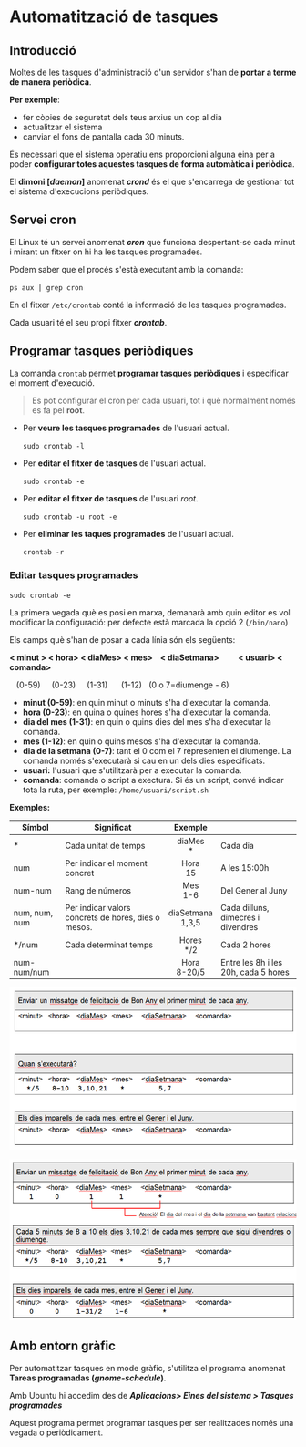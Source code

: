 # Automatització de tasques

## Introducció

Moltes de les tasques d'administració d'un servidor s'han de **portar a terme de manera periòdica**.

**Per exemple**: 
  * fer còpies de seguretat dels teus arxius un cop al dia
  * actualitzar el sistema
  * canviar el fons de pantalla cada 30 minuts.

És necessari que el sistema operatiu ens proporcioni alguna eina per a poder **configurar totes aquestes tasques de forma automàtica i periòdica**.

El **dimoni [_daemon_]** anomenat **_crond_** és el que s'encarrega de gestionar tot el sistema d'execucions periòdiques.

## Servei cron

El Linux té un servei anomenat **_cron_** que funciona despertant-se cada minut i mirant un fitxer on hi ha les tasques programades.

Podem saber que el procés s'està executant amb la comanda: 

`ps aux | grep cron`

En el fitxer `/etc/crontab` conté la informació de les tasques programades.

Cada usuari té el seu propi fitxer **_crontab_**.

## Programar tasques periòdiques

La comanda `crontab` permet **programar tasques periòdiques** i especificar el moment d'execució.

> Es pot configurar el cron per cada usuari, tot i què normalment només es fa pel **root**.

* Per **veure les tasques programades** de l'usuari actual.

  `sudo crontab -l`

* Per **editar el fitxer de tasques** de l'usuari actual.

  `sudo crontab -e`
  
* Per **editar el fitxer de tasques** de l'usuari _root_.

  `sudo crontab -u root -e`

* Per **eliminar les taques programades** de l'usuari actual.

  `crontab -r`
  
### Editar tasques programades

`sudo crontab -e`

La primera vegada què es posi en marxa, demanarà amb quin editor es vol modificar la configuració: per defecte està marcada la opció 2 (`/bin/nano`)

Els camps què s'han de posar a cada línia són els següents: 

**&lt; minut >  &lt; hora>  &lt; diaMes>  &lt; mes>  &nbsp;&nbsp;  &lt; diaSetmana>  &nbsp;&nbsp;&nbsp;&nbsp;&nbsp;&nbsp;&nbsp;&nbsp;  &lt; usuari>  &lt; comanda>**

&nbsp;&nbsp; (0-59) &nbsp;&nbsp;&nbsp; (0-23) &nbsp;&nbsp;&nbsp; (1-31)   &nbsp;&nbsp;&nbsp;&nbsp; (1-12) &nbsp;  (0 o 7=diumenge - 6)

* **minut (0-59)**: en quin minut o minuts s'ha d'executar la comanda.
* **hora (0-23)**: en quina o quines hores s'ha d'executar la comanda.
* **dia del mes (1-31)**: en quin o quins dies del mes s'ha d'executar la comanda.
* **mes (1-12)**: en quin o quins mesos s'ha d'executar la comanda.
* **dia de la setmana (0-7)**: tant el 0 com el 7 representen el diumenge. La comanda només s'executarà si cau en un dels dies especificats.
* **usuari:** l'usuari que s'utilitzarà per a executar la comanda.
* **comanda**: comanda o script a exectura. Si és un script, convé indicar tota la ruta, per exemple: `/home/usuari/script.sh`

**Exemples:**

| Símbol        | Significat                                          | Exemple          |                                      |
|---------------|-----------------------------------------------------|:----------------:|--------------------------------------|
| *             | Cada unitat de temps                                |     diaMes<br> *     | Cada dia                             |
| num           | Per indicar el moment concret                       |      Hora<br> 15     | A les 15:00h                         |
| num-num       | Rang de números                                     |      Mes<br> 1-6     | Del Gener al Juny                    |
| num, num, num | Per indicar valors concrets de hores, dies o mesos. | diaSetmana<br> 1,3,5 | Cada dilluns, dimecres i divendres   |
| */num         | Cada determinat temps                               |     Hores<br> */2    | Cada 2 hores                         |
| num-num/num   |                                                     |    Hora<br> 8-20/5   | Entre les 8h i les 20h, cada 5 hores |

![](/assets/US-automatitzacio1.PNG)

![](/assets/US-automatitzacio2.PNG)

## Amb entorn gràfic

Per automatitzar tasques en mode gràfic, s'utilitza el programa anomenat **Tareas programadas (_gnome-schedule_)**.

Amb Ubuntu hi accedim des de **_Aplicacions> Eines del sistema > Tasques programades_**

Aquest programa permet programar tasques per ser realitzades només una vegada o periòdicament.